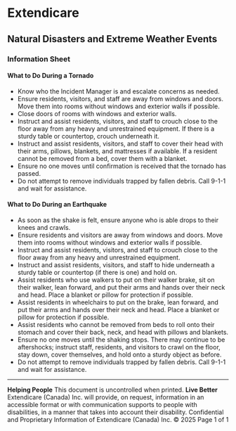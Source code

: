 # Extendicare
## Natural Disasters and Extreme Weather Events
### Information Sheet

#### What to Do During a Tornado
- Know who the Incident Manager is and escalate concerns as needed.
- Ensure residents, visitors, and staff are away from windows and doors. Move them into rooms without windows and exterior walls if possible.
- Close doors of rooms with windows and exterior walls.
- Instruct and assist residents, visitors, and staff to crouch close to the floor away from any heavy and unrestrained equipment. If there is a sturdy table or countertop, crouch underneath it.
- Instruct and assist residents, visitors, and staff to cover their head with their arms, pillows, blankets, and mattresses if available. If a resident cannot be removed from a bed, cover them with a blanket.
- Ensure no one moves until confirmation is received that the tornado has passed.
- Do not attempt to remove individuals trapped by fallen debris. Call 9-1-1 and wait for assistance.

#### What to Do During an Earthquake
- As soon as the shake is felt, ensure anyone who is able drops to their knees and crawls.
- Ensure residents and visitors are away from windows and doors. Move them into rooms without windows and exterior walls if possible.
- Instruct and assist residents, visitors, and staff to crouch close to the floor away from any heavy and unrestrained equipment.
- Instruct and assist residents, visitors, and staff to hide underneath a sturdy table or countertop (if there is one) and hold on.
- Assist residents who use walkers to put on their walker brake, sit on their walker, lean forward, and put their arms and hands over their neck and head. Place a blanket or pillow for protection if possible.
- Assist residents in wheelchairs to put on the brake, lean forward, and put their arms and hands over their neck and head. Place a blanket or pillow for protection if possible.
- Assist residents who cannot be removed from beds to roll onto their stomach and cover their back, neck, and head with pillows and blankets.
- Ensure no one moves until the shaking stops. There may continue to be aftershocks; instruct staff, residents, and visitors to crawl on the floor, stay down, cover themselves, and hold onto a sturdy object as before.
- Do not attempt to remove individuals trapped by fallen debris. Call 9-1-1 and wait for assistance.

----

**Helping People**
This document is uncontrolled when printed.
**Live Better**
Extendicare (Canada) Inc. will provide, on request, information in an accessible format or with communication supports to people with disabilities, in a manner that takes into account their disability. Confidential and Proprietary Information of Extendicare (Canada) Inc. © 2025
Page 1 of 1